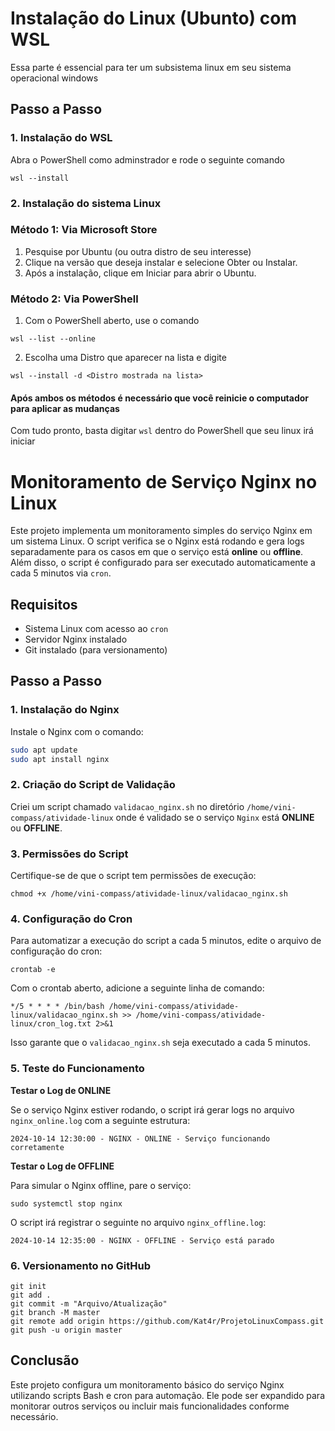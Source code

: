 # Instalação do Linux (Ubunto) com WSL

Essa parte é essencial para ter um subsistema linux em seu sistema operacional windows

## Passo a Passo

### 1. Instalação do WSL

Abra o PowerShell como adminstrador e rode o seguinte comando
```
wsl --install
```
### 2. Instalação do sistema Linux

### Método 1: Via Microsoft Store
1. Pesquise por Ubuntu (ou outra distro de seu interesse)
2. Clique na versão que deseja instalar e selecione Obter ou Instalar.
3. Após a instalação, clique em Iniciar para abrir o Ubuntu.

### Método 2: Via PowerShell
1. Com o PowerShell aberto, use o comando
```
wsl --list --online
```
2. Escolha uma Distro que aparecer na lista e digite 
```
wsl --install -d <Distro mostrada na lista>
```

#### Após ambos os métodos é necessário que você reinicie o computador para aplicar as mudanças

Com tudo pronto, basta digitar `wsl` dentro do PowerShell que seu linux irá iniciar


# Monitoramento de Serviço Nginx no Linux

Este projeto implementa um monitoramento simples do serviço Nginx em um sistema Linux. O script verifica se o Nginx está rodando e gera logs separadamente para os casos em que o serviço está **online** ou **offline**. Além disso, o script é configurado para ser executado automaticamente a cada 5 minutos via `cron`.

## Requisitos

- Sistema Linux com acesso ao `cron`
- Servidor Nginx instalado
- Git instalado (para versionamento)

## Passo a Passo

### 1. Instalação do Nginx

Instale o Nginx com o comando:

```bash
sudo apt update
sudo apt install nginx
```

### 2. Criação do Script de Validação
Criei um script chamado `validacao_nginx.sh` no diretório `/home/vini-compass/atividade-linux` onde é validado se o serviço `Nginx` está **ONLINE** ou **OFFLINE**.

### 3. Permissões do Script
Certifique-se de que o script tem permissões de execução:
```
chmod +x /home/vini-compass/atividade-linux/validacao_nginx.sh
```

### 4. Configuração do Cron
Para automatizar a execução do script a cada 5 minutos, edite o arquivo de configuração do cron:

```
crontab -e
```
Com o crontab aberto, adicione a seguinte linha de comando:

```
*/5 * * * * /bin/bash /home/vini-compass/atividade-linux/validacao_nginx.sh >> /home/vini-compass/atividade-linux/cron_log.txt 2>&1
```

Isso garante que o `validacao_nginx.sh` seja executado a cada 5 minutos.

### 5. Teste do Funcionamento
**Testar o Log de ONLINE**

Se o serviço Nginx estiver rodando, o script irá gerar logs no arquivo `nginx_online.log` com a seguinte estrutura:
```
2024-10-14 12:30:00 - NGINX - ONLINE - Serviço funcionando corretamente
```
**Testar o Log de OFFLINE**

Para simular o Nginx offline, pare o serviço:
```
sudo systemctl stop nginx
```

O script irá registrar o seguinte no arquivo `nginx_offline.log`:

```
2024-10-14 12:35:00 - NGINX - OFFLINE - Serviço está parado
```
### 6. Versionamento no GitHub
```
git init
git add .
git commit -m "Arquivo/Atualização"
git branch -M master
git remote add origin https://github.com/Kat4r/ProjetoLinuxCompass.git
git push -u origin master
```

## Conclusão
Este projeto configura um monitoramento básico do serviço Nginx utilizando scripts Bash e cron para automação. Ele pode ser expandido para monitorar outros serviços ou incluir mais funcionalidades conforme necessário.


 
